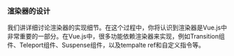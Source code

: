 <!--
 * @Description: 渲染器的设计
-->
### 渲染器的设计
 我们讲详细讨论渲染器的实现细节。在这个过程中，你将认识到渲染器是Vue.js中非常重要的一部分。在Vue.js中，很多功能依赖渲染器来实现，例如Transition组件、Teleport组件、Suspense组件，以及tempalte ref和自定义指令等。

